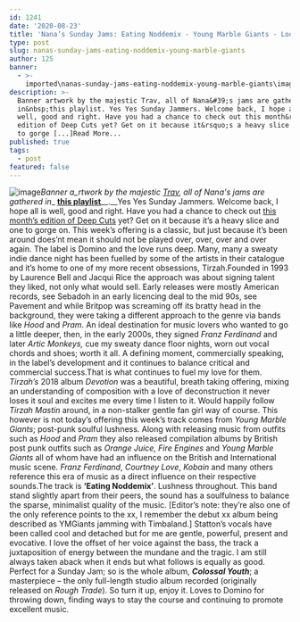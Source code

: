 ```yaml
---
id: 1241
date: '2020-08-23'
title: 'Nana’s Sunday Jams: Eating Noddemix - Young Marble Giants - Loose Lips'
type: post
slug: nanas-sunday-jams-eating-noddemix-young-marble-giants
author: 125
banner:
  - >-
    imported\nanas-sunday-jams-eating-noddemix-young-marble-giants\image1241.jpeg
description: >-
  Banner artwork by the majestic Trav, all of Nana&#39;s jams are gathered
  in&nbsp;this playlist. Yes Yes Sunday Jammers. Welcome back, I hope all is
  well, good and right. Have you had a chance to check out this month&rsquo;s
  edition of Deep Cuts yet? Get on it because it&rsquo;s a heavy slice and one
  to gorge [...]Read More...
published: true
tags:
  - post
featured: false
---
```

![image](../imported\nanas-sunday-jams-eating-noddemix-young-marble-giants\image1241.jpeg)_Banner a_rtwork by the majestic [Trav](https://www.backdownwarchild.co.uk/), all of Nana's jams are gathered in__ [__this playlist__](https://open.spotify.com/playlist/12UoQ8ov5i6P8BIfm2lOjS?si=jarAn1CXSEuYB9vAxJidOg)__.__Yes Yes Sunday Jammers. Welcome back, I hope all is well, good and right. Have you had a chance to check out [this month’s edition of Deep Cuts](http://loose-lips.co.uk/blog/dead-inside-but-its-ok) yet? Get on it because it’s a heavy slice and one to gorge on. This week’s offering is a classic, but just because it’s been around does’nt mean it should not be played over, over, over and over again. The label is Domino and the love runs deep. Many, many a sweaty indie dance night has been fuelled by some of the artists in their catalogue and it’s home to one of my more recent obsessions, Tirzah.Founded in 1993 by Laurence Bell and Jacqui Rice the approach was about signing talent they liked, not only what would sell. Early releases were mostly American records, see Sebadoh in an early licencing deal to the mid 90s, see Pavement and while Britpop was screaming off its bratty head in the background, they were taking a different approach to the genre via bands like _Hood_ and _Pram_. An ideal destination for music lovers who wanted to go a little deeper, then, in the early 2000s, they signed _Franz Ferdinand_ and later _Artic Monkeys,_ cue my sweaty dance floor nights, worn out vocal chords and shoes; worth it all. A defining moment, commercially speaking, in the label’s development and it continues to balance critical and commercial success.That is what continues to fuel my love for them. _Tirzah’s_ 2018 album _Devotion_ was a beautiful, breath taking offering, mixing an understanding of composition with a love of deconstruction it never loses it soul and excites me every time I listen to it. Would happily follow _Tirzah Mastin_ around, in a non-stalker gentle fan girl way of course. This however is not today’s offering this week’s track comes from _Young Marble Giants_; post-punk soulful lushness. Along with releasing music from outfits such as _Hood_ and _Pram_ they also released compilation albums by British post punk outfits such as _Orange Juice, Fire Engines_ and _Young Marble Giants_ all of whom have had an influence on the British and International music scene. _Franz Ferdinand_, _Courtney Love_, _Kobain_ and many others reference this era of music as a direct influence on their respective sounds.The track is **‘Eating Noddemix’**. Lushness throughout. This band stand slightly apart from their peers, the sound has a soulfulness to balance the sparse, minimalist quality of the music. \[Editor’s note: they’re also one of the only reference points to the xx, I remember the debut xx album being described as YMGiants jamming with Timbaland.\] Statton’s vocals have been called cool and detached but for me are gentle, powerful, present and evocative. I love the offset of her voice against the bass, the track a juxtaposition of energy between the mundane and the tragic. I am still always taken aback when it ends but what follows is equally as good. Perfect for a Sunday Jam; so is the whole album, **_Colossal Youth_**; a masterpiece – the only full-length studio album recorded (originally released on _Rough Trade_). So turn it up, enjoy it. Loves to Domino for throwing down, finding ways to stay the course and continuing to promote excellent music.